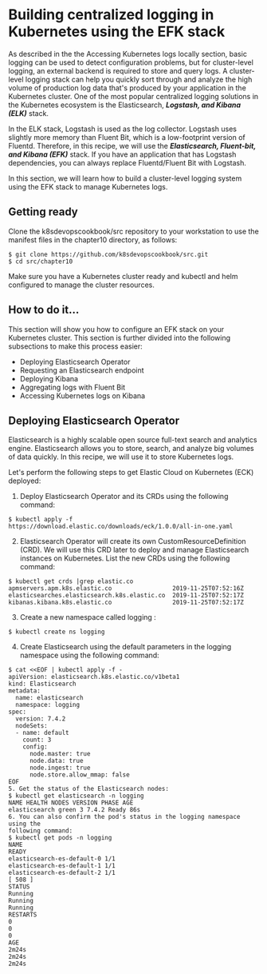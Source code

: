 # Building centralized logging in Kubernetes using the EFK stack

As described in the the Accessing Kubernetes logs locally section, basic logging can be used to 
detect configuration problems, but for cluster-level logging, an external backend is required 
to store and query logs. A cluster-level logging stack can help you quickly sort through and 
analyze the high volume of production log data that's produced by your application in the 
Kubernetes cluster. One of the most popular centralized logging solutions in the 
Kubernetes ecosystem is the Elasticsearch, ***Logstash, and Kibana (ELK)*** stack.

In the ELK stack, Logstash is used as the log collector. Logstash uses slightly more memory 
than Fluent Bit, which is a low-footprint version of Fluentd. Therefore, in this recipe, we 
will use the ***Elasticsearch, Fluent-bit, and Kibana (EFK)*** stack. If you have an application 
that has Logstash dependencies, you can always replace Fluentd/Fluent Bit with Logstash.

In this section, we will learn how to build a cluster-level logging system using the EFK 
stack to manage Kubernetes logs.

## Getting ready
Clone the k8sdevopscookbook/src repository to your workstation to use the manifest 
files in the chapter10 directory, as follows:
```
$ git clone https://github.com/k8sdevopscookbook/src.git
$ cd src/chapter10
```
Make sure you have a Kubernetes cluster ready and kubectl and helm configured to 
manage the cluster resources.

## How to do it...
This section will show you how to configure an EFK stack on your Kubernetes cluster. This 
section is further divided into the following subsections to make this process easier: 

*  Deploying Elasticsearch Operator
*  Requesting an Elasticsearch endpoint
*  Deploying Kibana
*  Aggregating logs with Fluent Bit
*  Accessing Kubernetes logs on Kibana

## Deploying Elasticsearch Operator
Elasticsearch is a highly scalable open source full-text search and analytics engine.
Elasticsearch allows you to store, search, and analyze big volumes of data quickly. In this 
recipe, we will use it to store Kubernetes logs.

Let's perform the following steps to get Elastic Cloud on Kubernetes (ECK) deployed:

1. Deploy Elasticsearch Operator and its CRDs using the following command:
```
$ kubectl apply -f https://download.elastic.co/downloads/eck/1.0.0/all-in-one.yaml
```
2. Elasticsearch Operator will create its own CustomResourceDefinition (CRD).
We will use this CRD later to deploy and manage Elasticsearch instances on 
Kubernetes. List the new CRDs using the following command:
```
$ kubectl get crds |grep elastic.co
apmservers.apm.k8s.elastic.co                 2019-11-25T07:52:16Z
elasticsearches.elasticsearch.k8s.elastic.co  2019-11-25T07:52:17Z
kibanas.kibana.k8s.elastic.co                 2019-11-25T07:52:17Z
```
3. Create a new namespace called logging :
```
$ kubectl create ns logging
```
4. Create Elasticsearch using the default parameters in the logging namespace using the following command:
```
$ cat <<EOF | kubectl apply -f -
apiVersion: elasticsearch.k8s.elastic.co/v1beta1
kind: Elasticsearch
metadata:
  name: elasticsearch
  namespace: logging
spec:
  version: 7.4.2
  nodeSets:
  - name: default
    count: 3
    config:
      node.master: true
      node.data: true
      node.ingest: true
      node.store.allow_mmap: false
EOF
5. Get the status of the Elasticsearch nodes:
$ kubectl get elasticsearch -n logging
NAME HEALTH NODES VERSION PHASE AGE
elasticsearch green 3 7.4.2 Ready 86s
6. You can also confirm the pod's status in the logging namespace using the
following command:
$ kubectl get pods -n logging
NAME
READY
elasticsearch-es-default-0 1/1
elasticsearch-es-default-1 1/1
elasticsearch-es-default-2 1/1
[ 508 ]
STATUS
Running
Running
Running
RESTARTS
0
0
0
AGE
2m24s
2m24s
2m24s
